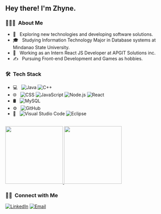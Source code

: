 
<h2> Hey there! I'm Zhyne.</h2>

<h3> 👨🏻‍💻 &nbsp;About Me </h3>

- 🤔 &nbsp; Exploring new technologies and developing software solutions.
- 🎓 &nbsp; Studying Information Technology Major in Database systems at Mindanao State University.
- 💼 &nbsp; Working as an Intern React JS Developer at APGIT Solutions inc. 
- ✍️ &nbsp; Pursuing Front-end Development and Games as hobbies.

<h3> 🛠 &nbsp;Tech Stack</h3>

- 💻 &nbsp;
  ![Java](https://img.shields.io/badge/-Java-333333?style=flat&logo=Java&logoColor=007396)
  ![C++](https://img.shields.io/badge/-C++-333333?style=flat&logo=C%2B%2B&logoColor=00599C)
- 🌐 &nbsp;
  ![CSS](https://img.shields.io/badge/-CSS-333333?style=flat&logo=CSS3&logoColor=1572B6)
  ![JavaScript](https://img.shields.io/badge/-JavaScript-333333?style=flat&logo=javascript)
  ![Node.js](https://img.shields.io/badge/-Node.js-333333?style=flat&logo=node.js)
  ![React](https://img.shields.io/badge/-React-333333?style=flat&logo=react)
- 🛢 &nbsp;
  ![MySQL](https://img.shields.io/badge/-MySQL-333333?style=flat&logo=mysql)
- ⚙️ &nbsp;
  ![GitHub](https://img.shields.io/badge/-GitHub-333333?style=flat&logo=github)
- 🔧 &nbsp;
  ![Visual Studio Code](https://img.shields.io/badge/-Visual%20Studio%20Code-333333?style=flat&logo=visual-studio-code&logoColor=007ACC)
  ![Eclipse](https://img.shields.io/badge/-Eclipse-333333?style=flat&logo=eclipse-ide&logoColor=2C2255)
  
<br/>

<a href="https://github.com/ZhyneAmenodin">
  <img height="180em" src="https://github-readme-stats.vercel.app/api?username=ZhyneAmenodin&theme=buefy&show_icons=true" />
  <img height="180em" src="https://github-readme-stats.vercel.app/api/top-langs/?username=ZhyneAmenodin&theme=buefy&layout=compact" />
</a>

<br/>

<h3> 🤝🏻 &nbsp;Connect with Me </h3>

<p align="center">


<a href="www.linkedin.com/in/zhyne-amenodin"><img alt="LinkedIn" src="https://img.shields.io/badge/LinkedIn-Zhyne%20Amenodin%20Singh-blue?style=flat-square&logo=linkedin"></a>
<a href="amenodin.za28@s.msumain.edu.ph"><img alt="Email" src="https://img.shields.io/badge/Email-amenodin.za28@s.msumain.edu.ph-blue?style=flat-square&logo=gmail"></a>
</p>


